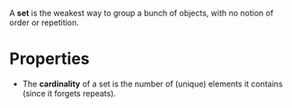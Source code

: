 A **set** is the weakest way to group a bunch of objects, with no notion of order or repetition.

# Properties

* The **cardinality** of a set is the number of (unique) elements it contains (since it forgets repeats).
